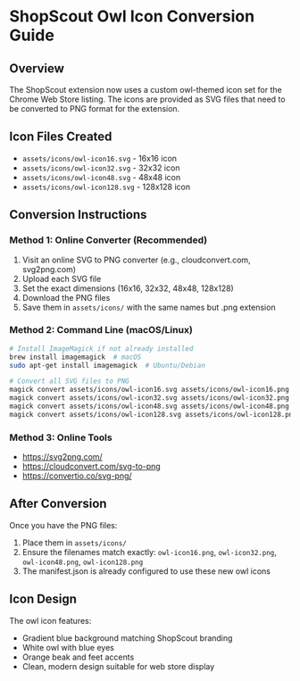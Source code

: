 # ShopScout Owl Icon Conversion Guide

## Overview
The ShopScout extension now uses a custom owl-themed icon set for the Chrome Web Store listing. The icons are provided as SVG files that need to be converted to PNG format for the extension.

## Icon Files Created
- `assets/icons/owl-icon16.svg` - 16x16 icon
- `assets/icons/owl-icon32.svg` - 32x32 icon  
- `assets/icons/owl-icon48.svg` - 48x48 icon
- `assets/icons/owl-icon128.svg` - 128x128 icon

## Conversion Instructions

### Method 1: Online Converter (Recommended)
1. Visit an online SVG to PNG converter (e.g., cloudconvert.com, svg2png.com)
2. Upload each SVG file
3. Set the exact dimensions (16x16, 32x32, 48x48, 128x128)
4. Download the PNG files
5. Save them in `assets/icons/` with the same names but .png extension

### Method 2: Command Line (macOS/Linux)
```bash
# Install ImageMagick if not already installed
brew install imagemagick  # macOS
sudo apt-get install imagemagick  # Ubuntu/Debian

# Convert all SVG files to PNG
magick convert assets/icons/owl-icon16.svg assets/icons/owl-icon16.png
magick convert assets/icons/owl-icon32.svg assets/icons/owl-icon32.png
magick convert assets/icons/owl-icon48.svg assets/icons/owl-icon48.png
magick convert assets/icons/owl-icon128.svg assets/icons/owl-icon128.png
```

### Method 3: Online Tools
- https://svg2png.com/
- https://cloudconvert.com/svg-to-png
- https://convertio.co/svg-png/

## After Conversion
Once you have the PNG files:
1. Place them in `assets/icons/`
2. Ensure the filenames match exactly: `owl-icon16.png`, `owl-icon32.png`, `owl-icon48.png`, `owl-icon128.png`
3. The manifest.json is already configured to use these new owl icons

## Icon Design
The owl icon features:
- Gradient blue background matching ShopScout branding
- White owl with blue eyes
- Orange beak and feet accents
- Clean, modern design suitable for web store display

